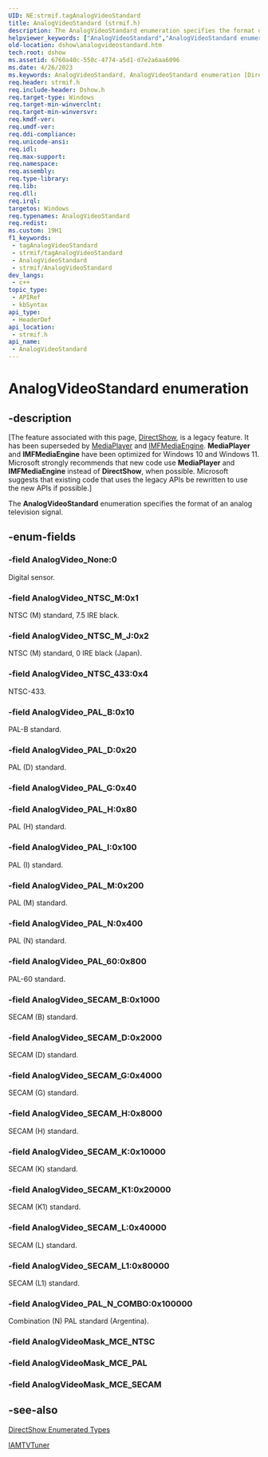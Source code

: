 ```yaml
---
UID: NE:strmif.tagAnalogVideoStandard
title: AnalogVideoStandard (strmif.h)
description: The AnalogVideoStandard enumeration specifies the format of an analog television signal.
helpviewer_keywords: ["AnalogVideoStandard","AnalogVideoStandard enumeration [DirectShow]","AnalogVideoStandardEnumeration","AnalogVideo_NTSC_433","AnalogVideo_NTSC_M","AnalogVideo_NTSC_M_J","AnalogVideo_None","AnalogVideo_PAL_60","AnalogVideo_PAL_B","AnalogVideo_PAL_D","AnalogVideo_PAL_H","AnalogVideo_PAL_I","AnalogVideo_PAL_M","AnalogVideo_PAL_N","AnalogVideo_PAL_N_COMBO","AnalogVideo_SECAM_B","AnalogVideo_SECAM_D","AnalogVideo_SECAM_G","AnalogVideo_SECAM_H","AnalogVideo_SECAM_K","AnalogVideo_SECAM_K1","AnalogVideo_SECAM_L","AnalogVideo_SECAM_L1","dshow.analogvideostandard","strmif/AnalogVideoStandard","strmif/AnalogVideo_NTSC_433","strmif/AnalogVideo_NTSC_M","strmif/AnalogVideo_NTSC_M_J","strmif/AnalogVideo_None","strmif/AnalogVideo_PAL_60","strmif/AnalogVideo_PAL_B","strmif/AnalogVideo_PAL_D","strmif/AnalogVideo_PAL_H","strmif/AnalogVideo_PAL_I","strmif/AnalogVideo_PAL_M","strmif/AnalogVideo_PAL_N","strmif/AnalogVideo_PAL_N_COMBO","strmif/AnalogVideo_SECAM_B","strmif/AnalogVideo_SECAM_D","strmif/AnalogVideo_SECAM_G","strmif/AnalogVideo_SECAM_H","strmif/AnalogVideo_SECAM_K","strmif/AnalogVideo_SECAM_K1","strmif/AnalogVideo_SECAM_L","strmif/AnalogVideo_SECAM_L1"]
old-location: dshow\analogvideostandard.htm
tech.root: dshow
ms.assetid: 6760a40c-550c-4774-a5d1-d7e2a6aa6096
ms.date: 4/26/2023
ms.keywords: AnalogVideoStandard, AnalogVideoStandard enumeration [DirectShow], AnalogVideoStandardEnumeration, AnalogVideo_NTSC_433, AnalogVideo_NTSC_M, AnalogVideo_NTSC_M_J, AnalogVideo_None, AnalogVideo_PAL_60, AnalogVideo_PAL_B, AnalogVideo_PAL_D, AnalogVideo_PAL_H, AnalogVideo_PAL_I, AnalogVideo_PAL_M, AnalogVideo_PAL_N, AnalogVideo_PAL_N_COMBO, AnalogVideo_SECAM_B, AnalogVideo_SECAM_D, AnalogVideo_SECAM_G, AnalogVideo_SECAM_H, AnalogVideo_SECAM_K, AnalogVideo_SECAM_K1, AnalogVideo_SECAM_L, AnalogVideo_SECAM_L1, dshow.analogvideostandard, strmif/AnalogVideoStandard, strmif/AnalogVideo_NTSC_433, strmif/AnalogVideo_NTSC_M, strmif/AnalogVideo_NTSC_M_J, strmif/AnalogVideo_None, strmif/AnalogVideo_PAL_60, strmif/AnalogVideo_PAL_B, strmif/AnalogVideo_PAL_D, strmif/AnalogVideo_PAL_H, strmif/AnalogVideo_PAL_I, strmif/AnalogVideo_PAL_M, strmif/AnalogVideo_PAL_N, strmif/AnalogVideo_PAL_N_COMBO, strmif/AnalogVideo_SECAM_B, strmif/AnalogVideo_SECAM_D, strmif/AnalogVideo_SECAM_G, strmif/AnalogVideo_SECAM_H, strmif/AnalogVideo_SECAM_K, strmif/AnalogVideo_SECAM_K1, strmif/AnalogVideo_SECAM_L, strmif/AnalogVideo_SECAM_L1
req.header: strmif.h
req.include-header: Dshow.h
req.target-type: Windows
req.target-min-winverclnt: 
req.target-min-winversvr: 
req.kmdf-ver: 
req.umdf-ver: 
req.ddi-compliance: 
req.unicode-ansi: 
req.idl: 
req.max-support: 
req.namespace: 
req.assembly: 
req.type-library: 
req.lib: 
req.dll: 
req.irql: 
targetos: Windows
req.typenames: AnalogVideoStandard
req.redist: 
ms.custom: 19H1
f1_keywords:
 - tagAnalogVideoStandard
 - strmif/tagAnalogVideoStandard
 - AnalogVideoStandard
 - strmif/AnalogVideoStandard
dev_langs:
 - c++
topic_type:
 - APIRef
 - kbSyntax
api_type:
 - HeaderDef
api_location:
 - strmif.h
api_name:
 - AnalogVideoStandard
---
```


# AnalogVideoStandard enumeration


## -description

\[The feature associated with this page, [DirectShow](/windows/win32/directshow/directshow), is a legacy feature. It has been superseded by [MediaPlayer](/uwp/api/Windows.Media.Playback.MediaPlayer) and [IMFMediaEngine](/windows/win32/api/mfmediaengine/nn-mfmediaengine-imfmediaengine). **MediaPlayer** and **IMFMediaEngine** have been optimized for Windows 10 and Windows 11. Microsoft strongly recommends that new code use **MediaPlayer** and **IMFMediaEngine** instead of **DirectShow**, when possible. Microsoft suggests that existing code that uses the legacy APIs be rewritten to use the new APIs if possible.\]

The <b>AnalogVideoStandard</b> enumeration specifies the format of an analog television signal.

## -enum-fields

### -field AnalogVideo_None:0

Digital sensor.

### -field AnalogVideo_NTSC_M:0x1

NTSC (M) standard, 7.5 IRE black.

### -field AnalogVideo_NTSC_M_J:0x2

NTSC (M) standard, 0 IRE black (Japan).

### -field AnalogVideo_NTSC_433:0x4

NTSC-433.

### -field AnalogVideo_PAL_B:0x10

PAL-B standard.

### -field AnalogVideo_PAL_D:0x20

PAL (D) standard.

### -field AnalogVideo_PAL_G:0x40

### -field AnalogVideo_PAL_H:0x80

PAL (H) standard.

### -field AnalogVideo_PAL_I:0x100

PAL (I) standard.

### -field AnalogVideo_PAL_M:0x200

PAL (M) standard.

### -field AnalogVideo_PAL_N:0x400

PAL (N) standard.

### -field AnalogVideo_PAL_60:0x800

PAL-60 standard.

### -field AnalogVideo_SECAM_B:0x1000

SECAM (B) standard.

### -field AnalogVideo_SECAM_D:0x2000

SECAM (D) standard.

### -field AnalogVideo_SECAM_G:0x4000

SECAM (G) standard.

### -field AnalogVideo_SECAM_H:0x8000

SECAM (H) standard.

### -field AnalogVideo_SECAM_K:0x10000

SECAM (K) standard.

### -field AnalogVideo_SECAM_K1:0x20000

SECAM (K1) standard.

### -field AnalogVideo_SECAM_L:0x40000

SECAM (L) standard.

### -field AnalogVideo_SECAM_L1:0x80000

SECAM (L1) standard.

### -field AnalogVideo_PAL_N_COMBO:0x100000

Combination (N) PAL standard (Argentina).

### -field AnalogVideoMask_MCE_NTSC

### -field AnalogVideoMask_MCE_PAL

### -field AnalogVideoMask_MCE_SECAM

## -see-also

<a href="/windows/desktop/DirectShow/directshow-enumerated-types">DirectShow Enumerated Types</a>



<a href="/windows/desktop/api/strmif/nn-strmif-iamtvtuner">IAMTVTuner</a>
